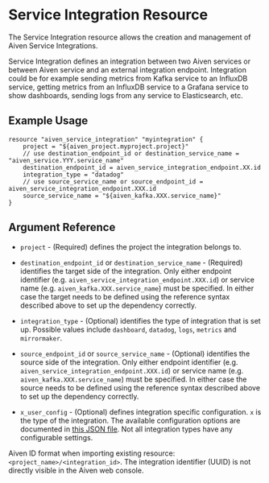 # Service Integration Resource

The Service Integration resource allows the creation and management of Aiven Service Integrations.

Service Integration defines an integration between two Aiven services or between Aiven
service and an external integration endpoint. Integration could be for example sending
metrics from Kafka service to an InfluxDB service, getting metrics from an InfluxDB
service to a Grafana service to show dashboards, sending logs from any service to
Elasticsearch, etc.

## Example Usage

```hcl
resource "aiven_service_integration" "myintegration" {
    project = "${aiven_project.myproject.project}"
    // use destination_endpoint_id or destination_service_name = "aiven_service.YYY.service_name"
    destination_endpoint_id = aiven_service_integration_endpoint.XX.id 
    integration_type = "datadog"
    // use source_service_name or source_endpoint_id = aiven_service_integration_endpoint.XXX.id
    source_service_name = "${aiven_kafka.XXX.service_name}" 
}
```

## Argument Reference

* `project` - (Required) defines the project the integration belongs to.

* `destination_endpoint_id` or `destination_service_name` - (Required) identifies the target side of
the integration. Only either endpoint identifier (e.g. `aiven_service_integration_endpoint.XXX.id`) or 
service name (e.g. `aiven_kafka.XXX.service_name`) must be specified. In either case the target needs 
to be defined using the reference syntax described above to set up the dependency correctly.

* `integration_type` - (Optional) identifies the type of integration that is set up. Possible values
include `dashboard`, `datadog`, `logs`, `metrics` and `mirrormaker`.

* `source_endpoint_id` or `source_service_name` - (Optional) identifies the source side of the
integration. Only either endpoint identifier (e.g. `aiven_service_integration_endpoint.XXX.id`) or 
service name (e.g. `aiven_kafka.XXX.service_name`) must be specified. In either case the source 
needs to be defined using the reference syntax described above to set up the dependency correctly.

* `x_user_config` - (Optional) defines integration specific configuration. `x` is the type of the
integration. The available configuration options are documented in
[this JSON file](../../aiven/templates/integrations_user_config_schema.json). Not all integration
types have any configurable settings.

Aiven ID format when importing existing resource: `<project_name>/<integration_id>`.
The integration identifier (UUID) is not directly visible in the Aiven web console.